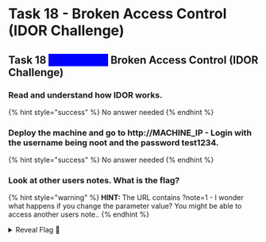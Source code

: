 # Task 18 - Broken Access Control (IDOR Challenge)

## Task 18 <mark style="color:blue;background-color:blue;">\[Severity 5]</mark> Broken Access Control (IDOR Challenge)

### Read and understand how IDOR works.

{% hint style="success" %}
No answer needed
{% endhint %}

### Deploy the machine and go to http://MACHINE\_IP - Login with the username being noot and the password test1234.

{% hint style="success" %}
No answer needed
{% endhint %}

### Look at other users notes. What is the flag?

{% hint style="warning" %}
**HINT:** The URL contains ?note=1 - I wonder what happens if you change the parameter value? You might be able to access another users note..
{% endhint %}

<details>

<summary>Reveal Flag <span data-gb-custom-inline data-tag="emoji" data-code="1f6a9">🚩</span></summary>

:triangular\_flag\_on\_post:`flag{fivefourthree}`

</details>
